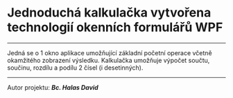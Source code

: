 # Jednoduchá kalkulačka vytvořena technologií okenních formulářů WPF
---
Jedná se o 1 okno aplikace umožňující základní početní operace včetně okamžitého zobrazení výsledku. 
Kalkulačka umožňuje výpočet součtu, součinu, rozdílu a podílu 2 čísel (i desetinných). 
***
Autor projektu: ***Bc. Halas David***

